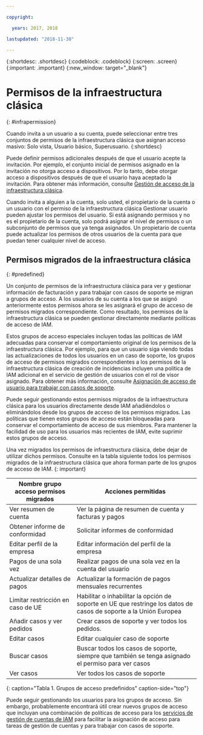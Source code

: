 ```yaml
---

copyright:

  years: 2017, 2018

lastupdated: "2018-11-30"

---
```


{:shortdesc: .shortdesc}
{:codeblock: .codeblock}
{:screen: .screen}
{:important: .important}
{:new_window: target="_blank"}

# Permisos de la infraestructura clásica
{: #infrapermission}

Cuando invita a un usuario a su cuenta, puede seleccionar entre tres conjuntos de permisos de la infraestructura clásica que asignan acceso masivo: Solo vista, Usuario básico, Superusuario.
{:shortdesc}

Puede definir permisos adicionales después de que el usuario acepte la invitación. Por ejemplo, el conjunto inicial de permisos asignado en la invitación no otorga acceso a dispositivos. Por lo tanto, debe otorgar acceso a dispositivos después de que el usuario haya aceptado la invitación. Para obtener más información, consulte [Gestión de acceso de la infraestructura clásica](/docs/iam/mnginfra.html#mngclassicinfra).

Cuando invita a alguien a la cuenta, solo usted, el propietario de la cuenta o un usuario con el permiso de la infraestructura clásica Gestionar usuario pueden ajustar los permisos del usuario. Si está asignando permisos y no es el propietario de la cuenta, solo podrá asignar el nivel de permisos o un subconjunto de permisos que ya tenga asignados. Un propietario de cuenta puede actualizar los permisos de otros usuarios de la cuenta para que puedan tener cualquier nivel de acceso.


## Permisos migrados de la infraestructura clásica
{: #predefined}

Un conjunto de permisos de la infraestructura clásica para ver y gestionar información de facturación y para trabajar con casos de soporte se migran a grupos de acceso. A los usuarios de su cuenta a los que se asignó anteriormente estos permisos ahora se les asignará el grupo de acceso de permisos migrados correspondiente. Como resultado, los permisos de la infraestructura clásica se pueden gestionar directamente mediante políticas de acceso de IAM.

Estos grupos de acceso especiales incluyen todas las políticas de IAM adecuadas para conservar el comportamiento original de los permisos de la infraestructura clásica. Por ejemplo, para que un usuario siga viendo todas las actualizaciones de todos los usuarios en un caso de soporte, los grupos de acceso de permisos migrados correspondientes a los permisos de la infraestructura clásica de creación de incidencias incluyen una política de IAM adicional en el servicio de gestión de usuarios con el rol de visor asignado. Para obtener más información, consulte [Asignación de acceso de usuario para trabajar con casos de soporte](/docs/get-support/support_access.html#access).

Puede seguir gestionando estos permisos migrados de la infraestructura clásica para los usuarios directamente desde IAM añadiéndolos o eliminándolos desde los grupos de acceso de los permisos migrados. Las políticas que tienen estos grupos de acceso están bloqueadas para conservar el comportamiento de acceso de sus miembros. Para mantener la facilidad de uso para los usuarios más recientes de IAM, evite suprimir estos grupos de acceso.

Una vez migrados los permisos de infraestructura clásica, debe dejar de utilizar dichos permisos. Consulte en la tabla siguiente todos los permisos migrados de la infraestructura clásica que ahora forman parte de los grupos de acceso de IAM.
{: important}

| Nombre grupo acceso permisos migrados | Acciones permitidas |
|----------|---------|
| Ver resumen de cuenta | Ver la página de resumen de cuenta y facturas y pagos |
| Obtener informe de conformidad | Solicitar informes de conformidad |
| Editar perfil de la empresa | Editar información del perfil de la empresa |
| Pagos de una sola vez | Realizar pagos de una sola vez en la cuenta del usuario |
| Actualizar detalles de pagos | Actualizar la formación de pagos mensuales recurrentes |
| Limitar restricción en caso de UE | Habilitar o inhabilitar la opción de soporte en UE que restringe los datos de casos de soporte a la Unión Europea  |
| Añadir casos y ver pedidos | Crear casos de soporte y ver todos los pedidos.  |
| Editar casos | Editar cualquier caso de soporte |
| Buscar casos | Buscar todos los casos de soporte, siempre que también se tenga asignado el permiso para ver casos |
| Ver casos | Ver todos los casos de soporte |
{: caption="Tabla 1. Grupos de acceso predefinidos" caption-side="top"}

Puede seguir gestionando los usuarios para los grupos de acceso. Sin embargo, probablemente encontrará útil crear nuevos grupos de acceso que incluyan una combinación de políticas de acceso para los [servicios de gestión de cuentas de IAM](/docs/iam?topic=iam-account-services#account-services) para facilitar la asignación de acceso para tareas de gestión de cuentas y para trabajar con casos de soporte.
